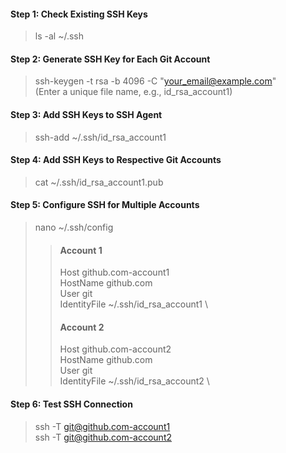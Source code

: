 #### Step 1: Check Existing SSH Keys

>ls -al ~/.ssh

#### Step 2: Generate SSH Key for Each Git Account

> ssh-keygen -t rsa -b 4096 -C "your_email@example.com" \
> (Enter a unique file name, e.g., id_rsa_account1)

#### Step 3: Add SSH Keys to SSH Agent

> ssh-add ~/.ssh/id_rsa_account1

#### Step 4: Add SSH Keys to Respective Git Accounts

> cat ~/.ssh/id_rsa_account1.pub

#### Step 5: Configure SSH for Multiple Accounts

> nano ~/.ssh/config
>> #### Account 1 
>> Host github.com-account1 \
HostName github.com \
User git \
IdentityFile ~/.ssh/id_rsa_account1 \
>> #### Account 2
>> Host github.com-account2 \
HostName github.com \
User git \
IdentityFile ~/.ssh/id_rsa_account2 \

#### Step 6: Test SSH Connection
> ssh -T git@github.com-account1 \
ssh -T git@github.com-account2

